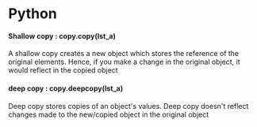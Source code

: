 # Python


#### Shallow copy : copy.copy(lst_a)

A shallow copy creates a new object which stores the reference of the original elements.
Hence, if you make a change in the original object, it would reflect in the copied object

#### deep copy : copy.deepcopy(lst_a) 

Deep copy stores copies of an object's values.
Deep copy doesn't reflect changes made to the new/copied object in the original object
